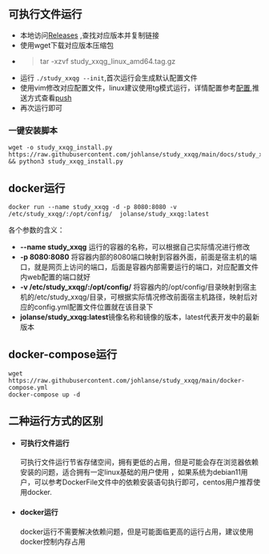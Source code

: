 ## 可执行文件运行

+ 本地访问[Releases]([Release](https://github.com/johlanse/study_xxqg/releases)) ,查找对应版本并复制链接
+ 使用wget下载对应版本压缩包
+ > tar -xzvf study_xxqg_linux_amd64.tag.gz
+ 运行 ```./study_xxqg --init```,首次运行会生成默认配置文件
+ 使用vim修改对应配置文件，linux建议使用tg模式运行，详情配置参考[配置](../config.md),推送方式查看[push](../push.md)
+ 再次运行即可

### 一键安装脚本
```shell
wget -o study_xxqg_install.py https://raw.githubusercontent.com/johlanse/study_xxqg/main/docs/study_xxqg_install.py && python3 study_xxqg_install.py
```

## docker运行

```
docker run --name study_xxqg -d -p 8080:8080 -v /etc/study_xxqg/:/opt/config/  jolanse/study_xxqg:latest
```
各个参数的含义：

+ **--name study_xxqg** 运行的容器的名称，可以根据自己实际情况进行修改
+ **-p 8080:8080** 将容器内部的8080端口映射到容器外面，前面是宿主机的端口，就是网页上访问的端口，后面是容器内部需要运行的端口，对应配置文件内web配置的端口就好
+ **-v /etc/study_xxqg/:/opt/config/** 将容器内的/opt/config/目录映射到宿主机的/etc/study_xxqg/目录，可根据实际情况修改前面宿主机路径，映射后对应的config.yml配置文件位置就在该目录下
+ **jolanse/study_xxqg:latest**镜像名称和镜像的版本，latest代表开发中的最新版本

## docker-compose运行

```shell
wget https://raw.githubusercontent.com/johlanse/study_xxqg/main/docker-compose.yml
docker-compose up -d
```

## 二种运行方式的区别

+ #### 可执行文件运行

    可执行文件运行节省存储空间，拥有更低的占用，但是可能会存在浏览器依赖安装的问题，适合拥有一定linux基础的用户使用
    ，如果系统为debian11用户，可以参考DockerFile文件中的依赖安装语句执行即可，centos用户推荐使用docker.
+ #### docker运行
    docker运行不需要解决依赖问题，但是可能面临更高的运行占用，建议使用docker控制内存占用